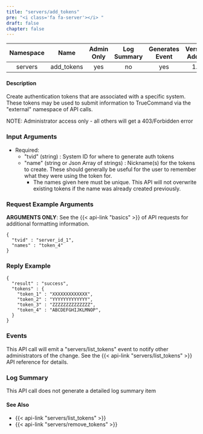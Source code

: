 ```yaml
---
title: "servers/add_tokens"
pre: "<i class='fa fa-server'></i> "
draft: false
chapter: false
---
```


| Namespace | Name | Admin Only | Log Summary | Generates Event | Version Added | Version Removed |
|:----------------:|:--------:|:--------:|:--------:|:--------:|:---:|:---:|
| servers | add_tokens | yes | no | yes | 1.1 | 2.0 |

#### Description
Create authentication tokens that are associated with a specific system. These tokens may be used to submit information to TrueCommand via the "external" namespace of API calls.

NOTE: Administrator access only - all others will get a 403/Forbidden error

### Input Arguments
* Required:
   * "tvid" (string) : System ID for where to generate auth tokens
   * "name" (string or Json Array of strings) : Nickname(s) for the tokens to create. These should generally be useful for the user to remember what they were using the token for.
      *  The names given here must be unique. This API will not overwrite existing tokens if the name was already created previously.


### Request Example Arguments
**ARGUMENTS ONLY**: See the {{< api-link "basics" >}} of API requests for additional formatting information.

```
{
  "tvid" : "server_id_1",
  "names" : "token_4"
}
```

### Reply Example
```
{
  "result" : "success",
  "tokens" : {
    "token_1" : "XXXXXXXXXXXXX",
    "token_2" : "YYYYYYYYYYYYY",
    "token_3" : "ZZZZZZZZZZZZZZ",
    "token_4" : "ABCDEFGHIJKLMNOP",
  }
}
```

### Events
This API call will emit a "servers/list_tokens" event to notify other administrators of the change. See the {{< api-link "servers/list_tokens" >}} API reference for details.

### Log Summary
This API call does not generate a detailed log summary item

#### See Also
* {{< api-link "servers/list_tokens" >}}
* {{< api-link "servers/remove_tokens" >}}
